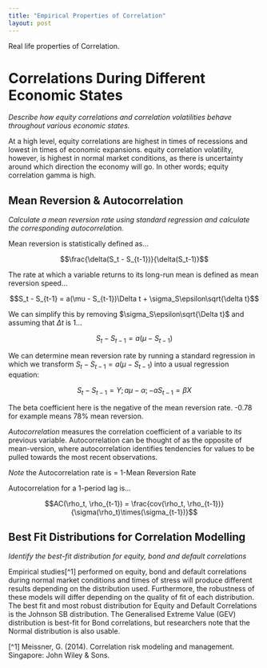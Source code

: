 ```yaml
---
title: "Empirical Properties of Correlation"
layout: post
---
```

Real life properties of Correlation.

# Correlations During Different Economic States
*Describe how equity correlations and correlation volatilities behave throughout various economic states.*

At a high level, equity correlations are highest in times of recessions and lowest in times of economic expansions. equity correlation volatility, however, is highest in normal market conditions, as there is uncertainty around which direction the economy will go. In other words; equity correlation gamma is high.

## Mean Reversion & Autocorrelation
*Calculate a mean reversion rate using standard regression and calculate the corresponding autocorrelation.*

Mean reversion is statistically defined as...

$$\frac{\delta(S_t - S_{t-1})}{\delta(S_t-1)}$$

The rate at which a variable returns to its long-run mean is defined as mean reversion speed...

$$S_t - S_{t-1} = a(\mu - S_{t-1})\Delta t + \sigma_S\epsilon\sqrt{\delta t}$$

We can simplify this by removing $\sigma_S\epsilon\sqrt{\Delta t}$ and assuming that $\Delta t$ is 1...

$$S_t - S_{t-1} = a(\mu - S_{t-1})$$

We can determine mean reversion rate by running a standard regression in which we transform $S_t - S_{t-1} = a(\mu - S_{t-1})$ into a usual regression equation:

$$S_t - S_{t-1} = Y; a\mu - \alpha; -aS_{t-1} = \beta X$$

The beta coefficient here is the negative of the mean reversion rate. -0.78 for example means 78% mean reversion. 

*Autocorrelation* measures the correlation coefficient of a variable to its previous variable. Autocorrelation can be thought of as the opposite of mean-version, where autocorrelation identifies tendencies for values to be pulled towards the most recent observations. 

*Note* the Autocorrelation rate is = 1-Mean Reversion Rate

Autocorrelation for a 1-period lag is...

$$AC(\rho_t, \rho_{t-1}) = \frac{cov(\rho_t, \rho_{t-1})}{\sigma(\rho_t)\times(\sigma_{t-1})}$$

## Best Fit Distributions for Correlation Modelling
*Identify the best-fit distribution for equity, bond and default correlations*

Empirical studies[^1] performed on equity, bond and default correlations during normal market conditions and times of stress will produce different results depending on the distribution used. Furthermore, the robustness of these models will differ depending on the quality of fit of each distribution. The best fit and most robust distribution for Equity and Default Correlations is the Johnson SB distribution. The Generalised Extreme Value (GEV) distribution is best-fit for Bond correlations, but researchers note that the Normal distribution is also usable.

[^1] Meissner, G. (2014). Correlation risk modeling and management. Singapore: John Wiley & Sons.
